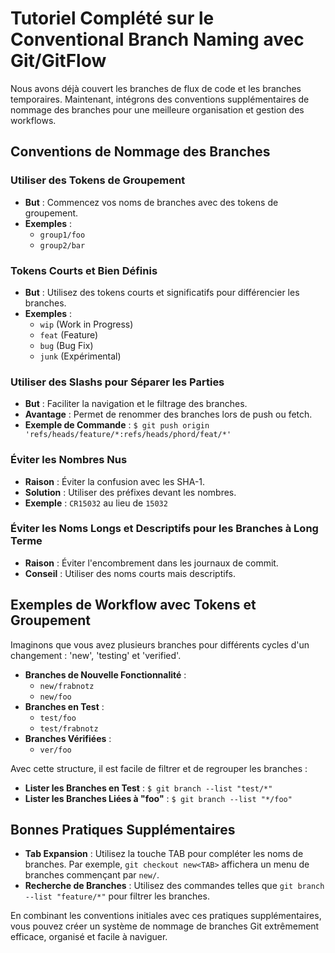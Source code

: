
<!-- https://stackoverflow.com/a/6065944 -->
<!-- https://idiv-biodiversity.github.io/git-knowledge-base/branch-naming-conventions.html -->

# Tutoriel Complété sur le Conventional Branch Naming avec Git/GitFlow

Nous avons déjà couvert les branches de flux de code et les branches temporaires. Maintenant, intégrons des conventions supplémentaires de nommage des branches pour une meilleure organisation et gestion des workflows.

## Conventions de Nommage des Branches

### Utiliser des Tokens de Groupement

- **But** : Commencez vos noms de branches avec des tokens de groupement.
- **Exemples** :
  - `group1/foo`
  - `group2/bar`

### Tokens Courts et Bien Définis

- **But** : Utilisez des tokens courts et significatifs pour différencier les branches.
- **Exemples** :
  - `wip` (Work in Progress)
  - `feat` (Feature)
  - `bug` (Bug Fix)
  - `junk` (Expérimental)

### Utiliser des Slashs pour Séparer les Parties

- **But** : Faciliter la navigation et le filtrage des branches.
- **Avantage** : Permet de renommer des branches lors de push ou fetch.
- **Exemple de Commande** : `$ git push origin 'refs/heads/feature/*:refs/heads/phord/feat/*'`

### Éviter les Nombres Nus

- **Raison** : Éviter la confusion avec les SHA-1.
- **Solution** : Utiliser des préfixes devant les nombres.
- **Exemple** : `CR15032` au lieu de `15032`

### Éviter les Noms Longs et Descriptifs pour les Branches à Long Terme

- **Raison** : Éviter l'encombrement dans les journaux de commit.
- **Conseil** : Utiliser des noms courts mais descriptifs.

## Exemples de Workflow avec Tokens et Groupement

Imaginons que vous avez plusieurs branches pour différents cycles d'un changement : 'new', 'testing' et 'verified'.

- **Branches de Nouvelle Fonctionnalité** :
  - `new/frabnotz`
  - `new/foo`
- **Branches en Test** :
  - `test/foo`
  - `test/frabnotz`
- **Branches Vérifiées** :
  - `ver/foo`

Avec cette structure, il est facile de filtrer et de regrouper les branches :

- **Lister les Branches en Test** : `$ git branch --list "test/*"`
- **Lister les Branches Liées à "foo"** : `$ git branch --list "*/foo"`

## Bonnes Pratiques Supplémentaires

- **Tab Expansion** : Utilisez la touche TAB pour compléter les noms de branches. Par exemple, `git checkout new<TAB>` affichera un menu de branches commençant par `new/`.
- **Recherche de Branches** : Utilisez des commandes telles que `git branch --list "feature/*"` pour filtrer les branches.

En combinant les conventions initiales avec ces pratiques supplémentaires, vous pouvez créer un système de nommage de branches Git extrêmement efficace, organisé et facile à naviguer.
